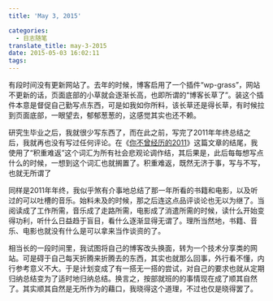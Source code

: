 ```yaml
---
title: 'May 3, 2015'

categories:
  - 日志随笔
translate_title: may-3-2015
date: 2015-05-03 16:02:11
tags:
---
```


有段时间没有更新网站了。去年的时候，博客启用了一个插件“wp-grass”，网站不更新的话，页面底部的小草就会逐渐长高，也即所谓的“博客长草了”。装这个插件本意是督促自己勤写点东西，可是如我如你所料，该长草还是得长草，有时候拉到页面底部，一眼望去，郁郁葱葱的，这感觉其实也还不赖。

研究生毕业之后，我就很少写东西了，而在此之前，写完了2011年年终总结之后，我就再也没有写过任何评论。在《[你不曾经历的2011](https://www.poqpoq.net/2011/12/2011-that-you-have-not-experienced-yearend-summary-social-articles.html)》这篇文章的结尾，我使用了“积重难返”这个词汇为所有社会悲观论调作结，其后果是，此后每每想写点什么的时候，一想到这个词汇也就搁置了。积重难返，既然无济于事，写与不写，也就无所谓了

同样是2011年年终，我似乎煞有介事地总结了那一年所看的书籍和电影，以及听过的可以吐槽的音乐。始料未及的时候，那之后连这点品评谈论也无以为继了。当阅读成了工作所需，音乐成了走路所需，电影成了消遣所需的时候，读什么开始变得功利，听什么日益趋于盲目，看什么逐渐显得无谓了。理所当然地，书籍、音乐、电影也就没有什么是可以拿来当作谈资的了。

相当长的一段时间里，我试图将自己的博客改头换面，转为一个技术分享类的网站。可是碍于自己每天折腾来折腾去的东西，其实也就那么回事，外行看不懂，内行参考意义不大。于是计划变成了有一搭无一搭的尝试，对自己的要求也就从定期归纳总结变为了适时地归纳总结。换言之，按部就班的的事情现在成了顺其自然了。其实顺其自然是无所作为的藉口，我晓得这个道理，不过也仅是晓得罢了。